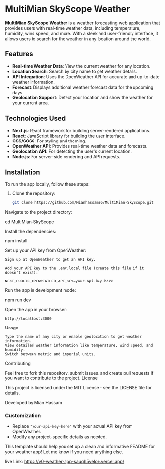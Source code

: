 # MultiMian SkyScope Weather

**MultiMian SkyScope Weather** is a weather forecasting web application that provides users with real-time weather data, including temperature, humidity, wind speed, and more. With a sleek and user-friendly interface, it allows users to search for the weather in any location around the world.

## Features

- **Real-time Weather Data**: View the current weather for any location.
- **Location Search**: Search by city name to get weather details.
- **API Integration**: Uses the OpenWeather API for accurate and up-to-date weather information.
- **Forecast**: Displays additional weather forecast data for the upcoming days.
- **Geolocation Support**: Detect your location and show the weather for your current area.

## Technologies Used

- **Next.js**: React framework for building server-rendered applications.
- **React**: JavaScript library for building the user interface.
- **CSS/SCSS**: For styling and theming.
- **OpenWeather API**: Provides real-time weather data and forecasts.
- **Geolocation API**: For detecting the user's current location.
- **Node.js**: For server-side rendering and API requests.

## Installation

To run the app locally, follow these steps:

1. Clone the repository:

   ```bash
   git clone https://github.com/Mianhassam96/MultiMian-SkyScope.git
Navigate to the project directory:

cd MultiMian-SkyScope

Install the dependencies:

npm install

Set up your API key from OpenWeather:

    Sign up at OpenWeather to get an API key.

    Add your API key to the .env.local file (create this file if it doesn't exist):

    NEXT_PUBLIC_OPENWEATHER_API_KEY=your-api-key-here

Run the app in development mode:

npm run dev

Open the app in your browser:

    http://localhost:3000

Usage

    Type the name of any city or enable geolocation to get weather information.
    View detailed weather information like temperature, wind speed, and humidity.
    Switch between metric and imperial units.

Contributing

Feel free to fork this repository, submit issues, and create pull requests if you want to contribute to the project.
License

This project is licensed under the MIT License - see the LICENSE file for details.

Developed by Mian Hassam


### Customization
- Replace `"your-api-key-here"` with your actual API key from OpenWeather.
- Modify any project-specific details as needed. 

This template should help you set up a clean and informative README for your weather app! Let me know if you need anything else.

live Link: https://v0-weather-app-sauqh5veloe.vercel.app/
